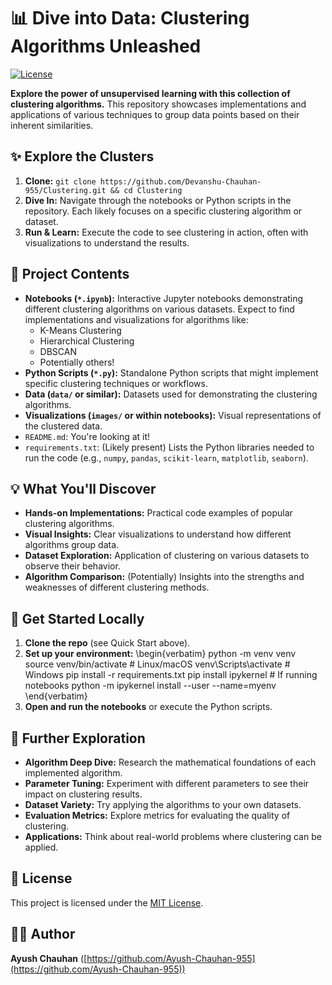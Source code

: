
# 📊 Dive into Data: Clustering Algorithms Unleashed

[![License](https://img.shields.io/badge/License-MIT-yellow.svg)](https://opensource.org/licenses/MIT)

**Explore the power of unsupervised learning with this collection of clustering algorithms.** This repository showcases implementations and applications of various techniques to group data points based on their inherent similarities.

## ✨ Explore the Clusters

1.  **Clone:** `git clone https://github.com/Devanshu-Chauhan-955/Clustering.git && cd Clustering`
2.  **Dive In:** Navigate through the notebooks or Python scripts in the repository. Each likely focuses on a specific clustering algorithm or dataset.
3.  **Run & Learn:** Execute the code to see clustering in action, often with visualizations to understand the results.

## 📂 Project Contents

*   **Notebooks (`*.ipynb`):** Interactive Jupyter notebooks demonstrating different clustering algorithms on various datasets. Expect to find implementations and visualizations for algorithms like:
    *   K-Means Clustering
    *   Hierarchical Clustering
    *   DBSCAN
    *   Potentially others!
*   **Python Scripts (`*.py`):** Standalone Python scripts that might implement specific clustering techniques or workflows.
*   **Data (`data/` or similar):** Datasets used for demonstrating the clustering algorithms.
*   **Visualizations (`images/` or within notebooks):** Visual representations of the clustered data.
*   `README.md`: You're looking at it!
*   `requirements.txt`: (Likely present) Lists the Python libraries needed to run the code (e.g., `numpy`, `pandas`, `scikit-learn`, `matplotlib`, `seaborn`).

## 💡 What You'll Discover

*   **Hands-on Implementations:** Practical code examples of popular clustering algorithms.
*   **Visual Insights:** Clear visualizations to understand how different algorithms group data.
*   **Dataset Exploration:** Application of clustering on various datasets to observe their behavior.
*   **Algorithm Comparison:** (Potentially) Insights into the strengths and weaknesses of different clustering methods.

## 🚀 Get Started Locally

1.  **Clone the repo** (see Quick Start above).
2.  **Set up your environment:**
    \begin{verbatim}
    python -m venv venv
    source venv/bin/activate  # Linux/macOS
    venv\Scripts\activate  # Windows
    pip install -r requirements.txt
    pip install ipykernel  # If running notebooks
    python -m ipykernel install --user --name=myenv
    \end{verbatim}
3.  **Open and run the notebooks** or execute the Python scripts.

## 🔭 Further Exploration

*   **Algorithm Deep Dive:** Research the mathematical foundations of each implemented algorithm.
*   **Parameter Tuning:** Experiment with different parameters to see their impact on clustering results.
*   **Dataset Variety:** Try applying the algorithms to your own datasets.
*   **Evaluation Metrics:** Explore metrics for evaluating the quality of clustering.
*   **Applications:** Think about real-world problems where clustering can be applied.

## 📄 License

This project is licensed under the [MIT License](https://opensource.org/licenses/MIT).

## 🧑‍💻 Author

**Ayush Chauhan** ([https://github.com/Ayush-Chauhan-955](https://github.com/Ayush-Chauhan-955))
